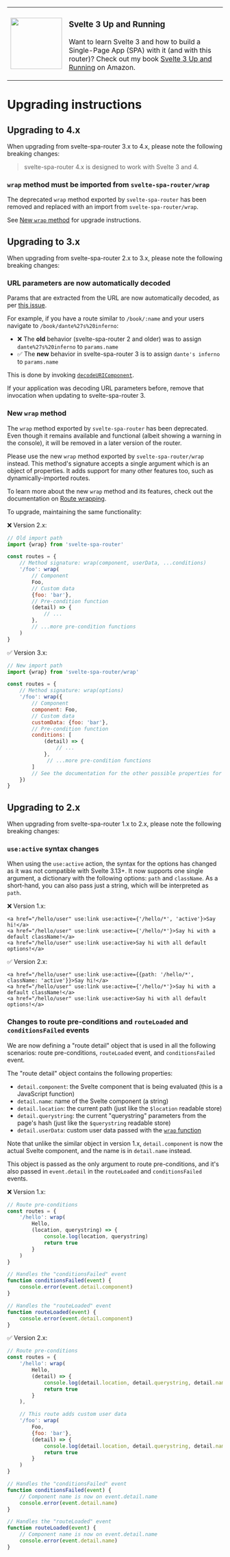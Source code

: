 <table>
  <tr>
    <td>
      <a href="https://www.amazon.com/dp/B08D6T6BKS/"><img src="https://static.packt-cdn.com/products/9781839213625/cover/smaller" width="120" /></a>
    </td>
    <td>
      <h3>Svelte 3 Up and Running</h3>
      <p>Want to learn Svelte 3 and how to build a Single-Page App (SPA) with it (and with this router)? Check out my book <a href="https://www.amazon.com/dp/B08D6T6BKS/">Svelte 3 Up and Running</a> on Amazon.</p>
    </td>
</table>

# Upgrading instructions

## Upgrading to 4.x

When upgrading from svelte-spa-router 3.x to 4.x, please note the following breaking changes:

> svelte-spa-router 4.x is designed to work with Svelte 3 and 4.

### `wrap` method must be imported from `svelte-spa-router/wrap`

The deprecated `wrap` method exported by `svelte-spa-router` has been removed and replaced with an import from `svelte-spa-router/wrap`.

See [New `wrap` method](#new-wrap-method) for upgrade instructions.

## Upgrading to 3.x

When upgrading from svelte-spa-router 2.x to 3.x, please note the following breaking changes:

### URL parameters are now automatically decoded

Params that are extracted from the URL are now automatically decoded, as per [this issue](https://github.com/ItalyPaleAle/svelte-spa-router/issues/107).

For example, if you have a route similar to `/book/:name` and your users navigate to `/book/dante%27s%20inferno`:

- ❌ The **old** behavior (svelte-spa-router 2 and older) was to assign `dante%27s%20inferno` to `params.name`
- ✅ The **new** behavior in svelte-spa-router 3 is to assign `dante's inferno` to `params.name`

This is done by invoking [`decodeURIComponent`](https://developer.mozilla.org/en-US/docs/Web/JavaScript/Reference/Global_Objects/decodeURIComponent).

If your application was decoding URL parameters before, remove that invocation when updating to svelte-spa-router 3.

### New `wrap` method

The `wrap` method exported by `svelte-spa-router` has been deprecated. Even though it remains available and functional (albeit showing a warning in the console), it will be removed in a later version of the router.

Please use the new `wrap` method exported by `svelte-spa-router/wrap` instead. This method's signature accepts a single argument which is an object of properties. It adds support for many other features too, such as dynamically-imported routes.

To learn more about the new `wrap` method and its features, check out the documentation on [Route wrapping](/Advanced%20Usage.md#route-wrapping).

To upgrade, maintaining the same functionality:

❌ Version 2.x:

````js
// Old import path
import {wrap} from 'svelte-spa-router'

const routes = {
    // Method signature: wrap(component, userData, ...conditions)
    '/foo': wrap(
        // Component
        Foo,
        // Custom data
        {foo: 'bar'},
        // Pre-condition function
        (detail) => {
            // ...
        },
        // ...more pre-condition functions
    )
}
````

✅ Version 3.x:

````js
// New import path
import {wrap} from 'svelte-spa-router/wrap'

const routes = {
    // Method signature: wrap(options)
    '/foo': wrap({
        // Component
        component: Foo,
        // Custom data
        customData: {foo: 'bar'},
        // Pre-condition function
        conditions: [
            (detail) => {
                // ...
            },
             // ...more pre-condition functions
        ]
        // See the documentation for the other possible properties for wrap
    })
}
````

## Upgrading to 2.x

When upgrading from svelte-spa-router 1.x to 2.x, please note the following breaking changes:

### `use:active` syntax changes

When using the `use:active` action, the syntax for the options has changed as it was not compatible with Svelte 3.13+. It now supports one single argument, a dictionary with the following options: `path` and `className`. As a short-hand, you can also pass just a string, which will be interpreted as `path`.

❌ Version 1.x:

````svelte
<a href="/hello/user" use:link use:active={'/hello/*', 'active'}>Say hi!</a>
<a href="/hello/user" use:link use:active={'/hello/*'}>Say hi with a default className!</a>
<a href="/hello/user" use:link use:active>Say hi with all default options!</a>
````

✅ Version 2.x:

````svelte
<a href="/hello/user" use:link use:active={{path: '/hello/*', className: 'active'}}>Say hi!</a>
<a href="/hello/user" use:link use:active={'/hello/*'}>Say hi with a default className!</a>
<a href="/hello/user" use:link use:active>Say hi with all default options!</a>
````

### Changes to route pre-conditions and `routeLoaded` and `conditionsFailed` events

We are now defining a "route detail" object that is used in all the following scenarios: route pre-conditions, `routeLoaded` event, and `conditionsFailed` event.

The "route detail" object contains the following properties: 

- `detail.component`: the Svelte component that is being evaluated (this is a JavaScript function)
- `detail.name`: name of the Svelte component (a string)
- `detail.location`: the current path (just like the `$location` readable store)
- `detail.querystring`: the current "querystring" parameters from the page's hash (just like the `$querystring` readable store)
- `detail.userData`: custom user data passed with the [`wrap` function](/Advanced%20Usage.md#route-pre-conditions)

Note that unlike the similar object in version 1.x, `detail.component` is now the actual Svelte component, and the name is in `detail.name` instead.

This object is passed as the only argument to route pre-conditions, and it's also passed in `event.detail` in the `routeLoaded` and `conditionsFailed` events.

❌ Version 1.x:

````js
// Route pre-conditions
const routes = {
    '/hello': wrap(
        Hello,
        (location, querystring) => {
            console.log(location, querystring)
            return true
        }
    )
}

// Handles the "conditionsFailed" event
function conditionsFailed(event) {
    console.error(event.detail.component)
}

// Handles the "routeLoaded" event
function routeLoaded(event) {
    console.error(event.detail.component)
}
````

✅ Version 2.x:

````js
// Route pre-conditions
const routes = {
    '/hello': wrap(
        Hello,
        (detail) => {
            console.log(detail.location, detail.querystring, detail.name, detail.component, detail.userData)
            return true
        }
    ),

    // This route adds custom user data
    '/foo': wrap(
        Foo,
        {foo: 'bar'},
        (detail) => {
            console.log(detail.location, detail.querystring, detail.name, detail.component, detail.userData)
            return true
        }
    )
}

// Handles the "conditionsFailed" event
function conditionsFailed(event) {
    // Component name is now on event.detail.name
    console.error(event.detail.name)
}

// Handles the "routeLoaded" event
function routeLoaded(event) {
    // Component name is now on event.detail.name
    console.error(event.detail.name)
}
````
